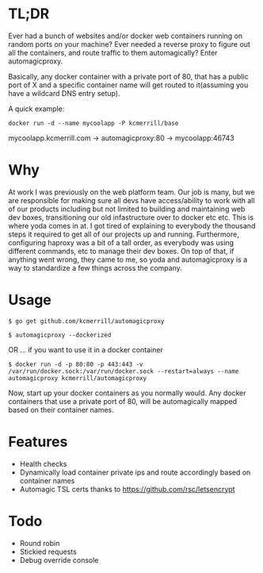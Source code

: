 # TL;DR
Ever had a bunch of websites and/or docker web containers running on random ports on your machine? Ever needed a reverse proxy to figure out all the containers, and route traffic to them automagically? Enter automagicproxy.

Basically, any docker container with a private port of 80, that has a public port of X and a specific container name will get routed to it(assuming you have a wildcard DNS entry setup).

A quick example:

`docker run -d --name mycoolapp -P kcmerrill/base`

mycoolapp.kcmerrill.com -> automagicproxy:80 -> mycoolapp:46743

# Why
At work I was previously on the web platform team. Our job is many, but we are responsible for making sure all devs have access/ability to work with all of our products including but not limited to building and maintaining web dev boxes, transitioning our old infastructure over to docker etc etc. This is where yoda comes in at. I got tired of explaining to everybody the thousand steps it required to get all of our projects up and running. Furthermore, configuring haproxy was a bit of a tall order, as everybody was using different commands, etc to manage their dev boxes. On top of that, if anything went wrong, they came to me, so yoda and automagicproxy is a way to standardize a few things across the company.

# Usage
`$ go get github.com/kcmerrill/automagicproxy`

`$ automagicproxy --dockerized`

OR ... if you want to use it in a docker container

`$ docker run -d -p 80:80 -p 443:443 -v /var/run/docker.sock:/var/run/docker.sock --restart=always --name automagicproxy kcmerrill/automagicproxy`


Now, start up your docker containers as you normally would. Any docker containers that use a private port of 80, will be automagically mapped based on their container names.


# Features
- Health checks
- Dynamically load container private ips and route accordingly based on container names
- Automagic TSL certs thanks to https://github.com/rsc/letsencrypt

# Todo
- Round robin
- Stickied requests
- Debug override console
